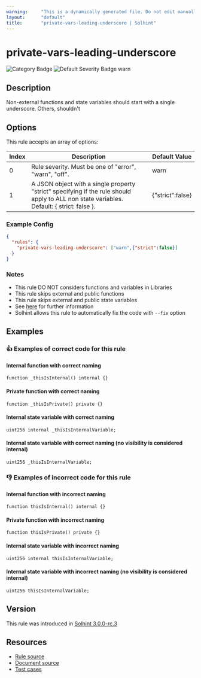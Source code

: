 ```yaml
---
warning:     "This is a dynamically generated file. Do not edit manually."
layout:      "default"
title:       "private-vars-leading-underscore | Solhint"
---
```


# private-vars-leading-underscore
![Category Badge](https://img.shields.io/badge/-Style%20Guide%20Rules-informational)
![Default Severity Badge warn](https://img.shields.io/badge/Default%20Severity-warn-yellow)

## Description
Non-external functions and state variables should start with a single underscore. Others, shouldn't

## Options
This rule accepts an array of options:

| Index | Description                                                                                                                               | Default Value    |
| ----- | ----------------------------------------------------------------------------------------------------------------------------------------- | ---------------- |
| 0     | Rule severity. Must be one of "error", "warn", "off".                                                                                     | warn             |
| 1     | A JSON object with a single property "strict" specifying if the rule should apply to ALL non state variables. Default: { strict: false }. | {"strict":false} |


### Example Config
```json
{
  "rules": {
    "private-vars-leading-underscore": ["warn",{"strict":false}]
  }
}
```

### Notes
- This rule DO NOT considers functions and variables in Libraries
- This rule skips external and public functions
- This rule skips external and public state variables
- See [here](https://docs.soliditylang.org/en/latest/style-guide.html#underscore-prefix-for-non-external-functions-and-variables) for further information
- Solhint allows this rule to automatically fix the code with `--fix` option

## Examples
### 👍 Examples of **correct** code for this rule

#### Internal function with correct naming

```solidity
function _thisIsInternal() internal {}
```

#### Private function with correct naming

```solidity
function _thisIsPrivate() private {}
```

#### Internal state variable with correct naming

```solidity
uint256 internal _thisIsInternalVariable;
```

#### Internal state variable with correct naming (no visibility is considered internal)

```solidity
uint256 _thisIsInternalVariable;
```

### 👎 Examples of **incorrect** code for this rule

#### Internal function with incorrect naming

```solidity
function thisIsInternal() internal {}
```

#### Private function with incorrect naming

```solidity
function thisIsPrivate() private {}
```

#### Internal state variable with incorrect naming

```solidity
uint256 internal thisIsInternalVariable;
```

#### Internal state variable with incorrect naming (no visibility is considered internal)

```solidity
uint256 thisIsInternalVariable;
```

## Version
This rule was introduced in [Solhint 3.0.0-rc.3](https://github.com/protofire/solhint/tree/v3.0.0-rc.3)

## Resources
- [Rule source](https://github.com/protofire/solhint/tree/master/lib/rules/naming/private-vars-leading-underscore.js)
- [Document source](https://github.com/protofire/solhint/tree/master/docs/rules/naming/private-vars-leading-underscore.md)
- [Test cases](https://github.com/protofire/solhint/tree/master/test/rules/naming/private-vars-leading-underscore.js)

